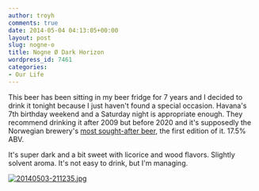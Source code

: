 ```yaml
---
author: troyh
comments: true
date: 2014-05-04 04:13:05+00:00
layout: post
slug: nogne-o
title: Nogne Ø Dark Horizon
wordpress_id: 7461
categories:
- Our Life
---
```


This beer has been sitting in my beer fridge for 7 years and I decided to drink it tonight because I just haven't found a special occasion. Havana's 7th birthday weekend and a Saturday night is appropriate enough. They recommend drinking it after 2009 but before 2020 and it's supposedly the Norwegian brewery's [most sought-after beer](http://en.m.wikipedia.org/wiki/N%C3%B8gne_%C3%98), the first edition of it. 17.5% ABV. 

It's super dark and a bit sweet with licorice and wood flavors. Slightly solvent aroma. It's not easy to drink, but I'm managing. 


  
  
[![20140503-211235.jpg](https://troyandgay.files.wordpress.com/2014/05/20140503-211235.jpg)](https://troyandgay.files.wordpress.com/2014/05/20140503-211235.jpg)

